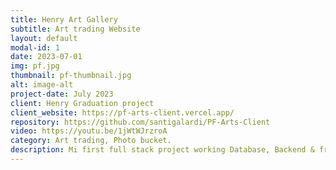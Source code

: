 ```yaml
---
title: Henry Art Gallery
subtitle: Art trading Website
layout: default
modal-id: 1
date: 2023-07-01
img: pf.jpg
thumbnail: pf-thumbnail.jpg
alt: image-alt
project-date: July 2023
client: Henry Graduation project
client_website: https://pf-arts-client.vercel.app/
repository: https://github.com/santigalardi/PF-Arts-Client
video: https://youtu.be/1jWtWJrzroA
category: Art trading, Photo bucket.
description: Mi first full stack project working Database, Backend & front deployed on Vercel/Railway. Using NodeJs, Express, Postgres, React-Redux, Bootstrap.
---
```

